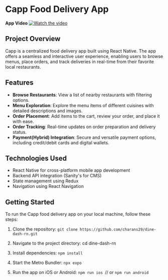 # Capp Food Delivery App


**App Video**
[![Watch the video](https://i.ytimg.com/vi/0PDh45Y-sP8/maxresdefault.jpg)](https://youtu.be/0PDh45Y-sP8)

## Project Overview

Capp is a centralized food delivery app built using React Native. The app offers a seamless and interactive user experience, enabling users to browse menus, place orders, and track deliveries in real-time from their favorite local restaurants.

## Features

- **Browse Restaurants**: View a list of nearby restaurants with filtering options.
- **Menu Exploration**: Explore the menu items of different cuisines with detailed descriptions and images.
- **Order Placement**: Add items to the cart, review your order, and place it with ease.
- **Order Tracking**: Real-time updates on order preparation and delivery status.
- **Payment(Hybrid) Integration**: Secure and versatile payment options, including credit/debit cards and digital wallets.

## Technologies Used

- React Native for cross-platform mobile app development
- Backend API integration (Sanity's for CMS)
- State management using Redux
- Navigation using React Navigation

## Getting Started

To run the Capp food delivery app on your local machine, follow these steps:

1. Clone the repository:
`git clone https://github.com/charans29/dine-dash-rn.git`

2. Navigate to the project directory:
cd dine-dash-rn

3. Install dependencies:
`npm install`

4. Start the Metro Bundler:
`npx expo`

5. Run the app on iOS or Android:
`npm run ios `// or `npm run android`
